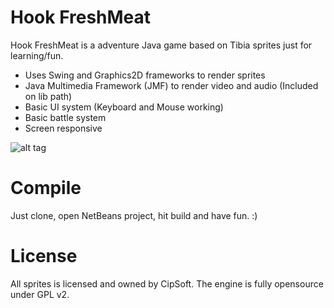 Hook FreshMeat
==============
Hook FreshMeat is a adventure Java game based on Tibia sprites just for learning/fun.

* Uses Swing and Graphics2D frameworks to render sprites
* Java Multimedia Framework (JMF) to render video and audio (Included on lib path)
* Basic UI system (Keyboard and Mouse working)
* Basic battle system
* Screen responsive

![alt tag](https://github.com/gabrielbiga/Hook-FreshMeat/raw/master/Assets/screenshot.png)

Compile
=======
Just clone, open NetBeans project, hit build and have fun. :)

License
=======
All sprites is licensed and owned by CipSoft.
The engine is fully opensource under GPL v2.
